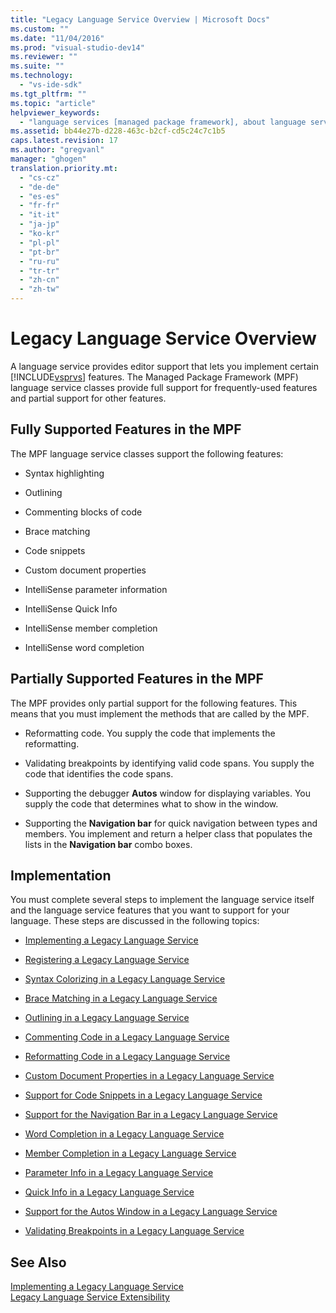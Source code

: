 ```yaml
---
title: "Legacy Language Service Overview | Microsoft Docs"
ms.custom: ""
ms.date: "11/04/2016"
ms.prod: "visual-studio-dev14"
ms.reviewer: ""
ms.suite: ""
ms.technology: 
  - "vs-ide-sdk"
ms.tgt_pltfrm: ""
ms.topic: "article"
helpviewer_keywords: 
  - "language services [managed package framework], about language services"
ms.assetid: bb44e27b-d228-463c-b2cf-cd5c24c7c1b5
caps.latest.revision: 17
ms.author: "gregvanl"
manager: "ghogen"
translation.priority.mt: 
  - "cs-cz"
  - "de-de"
  - "es-es"
  - "fr-fr"
  - "it-it"
  - "ja-jp"
  - "ko-kr"
  - "pl-pl"
  - "pt-br"
  - "ru-ru"
  - "tr-tr"
  - "zh-cn"
  - "zh-tw"
---
```

# Legacy Language Service Overview
A language service provides editor support that lets you implement certain [!INCLUDE[vsprvs](../../code-quality/includes/vsprvs_md.md)] features. The Managed Package Framework (MPF) language service classes provide full support for frequently-used features and partial support for other features.  
  
## Fully Supported Features in the MPF  
 The MPF language service classes support the following features:  
  
-   Syntax highlighting  
  
-   Outlining  
  
-   Commenting blocks of code  
  
-   Brace matching  
  
-   Code snippets  
  
-   Custom document properties  
  
-   IntelliSense parameter information  
  
-   IntelliSense Quick Info  
  
-   IntelliSense member completion  
  
-   IntelliSense word completion  
  
## Partially Supported Features in the MPF  
 The MPF provides only partial support for the following features. This means that you must implement the methods that are called by the MPF.  
  
-   Reformatting code. You supply the code that implements the reformatting.  
  
-   Validating breakpoints by identifying valid code spans. You supply the code that identifies the code spans.  
  
-   Supporting the debugger **Autos** window for displaying variables. You supply the code that determines what to show in the window.  
  
-   Supporting the **Navigation bar** for quick navigation between types and members. You implement and return a helper class that populates the lists in the **Navigation bar** combo boxes.  
  
## Implementation  
 You must complete several steps to implement the language service itself and the language service features that you want to support for your language. These steps are discussed in the following topics:  
  
-   [Implementing a Legacy Language Service](../../extensibility/internals/implementing-a-legacy-language-service2.md)  
  
-   [Registering a Legacy Language Service](../../extensibility/internals/registering-a-legacy-language-service1.md)  
  
-   [Syntax Colorizing in a Legacy Language Service](../../extensibility/internals/syntax-colorizing-in-a-legacy-language-service.md)  
  
-   [Brace Matching in a Legacy Language Service](../../extensibility/internals/brace-matching-in-a-legacy-language-service.md)  
  
-   [Outlining in a Legacy Language Service](../../extensibility/internals/outlining-in-a-legacy-language-service.md)  
  
-   [Commenting Code in a Legacy Language Service](../../extensibility/internals/commenting-code-in-a-legacy-language-service.md)  
  
-   [Reformatting Code in a Legacy Language Service](../../extensibility/internals/reformatting-code-in-a-legacy-language-service.md)  
  
-   [Custom Document Properties in a Legacy Language Service](../../extensibility/internals/custom-document-properties-in-a-legacy-language-service.md)  
  
-   [Support for Code Snippets in a Legacy Language Service](../../extensibility/internals/support-for-code-snippets-in-a-legacy-language-service.md)  
  
-   [Support for the Navigation Bar in a Legacy Language Service](../../extensibility/internals/support-for-the-navigation-bar-in-a-legacy-language-service.md)  
  
-   [Word Completion in a Legacy Language Service](../../extensibility/internals/word-completion-in-a-legacy-language-service.md)  
  
-   [Member Completion in a Legacy Language Service](../../extensibility/internals/member-completion-in-a-legacy-language-service.md)  
  
-   [Parameter Info in a Legacy Language Service](../../extensibility/internals/parameter-info-in-a-legacy-language-service2.md)  
  
-   [Quick Info in a Legacy Language Service](../../extensibility/internals/quick-info-in-a-legacy-language-service.md)  
  
-   [Support for the Autos Window in a Legacy Language Service](../../extensibility/internals/support-for-the-autos-window-in-a-legacy-language-service.md)  
  
-   [Validating Breakpoints in a Legacy Language Service](../../extensibility/internals/validating-breakpoints-in-a-legacy-language-service.md)  
  
## See Also  
 [Implementing a Legacy Language Service](../../extensibility/internals/implementing-a-legacy-language-service1.md)   
 [Legacy Language Service Extensibility](../../extensibility/internals/legacy-language-service-extensibility.md)